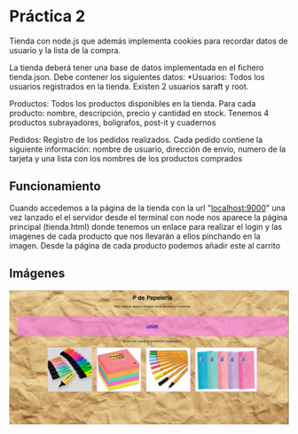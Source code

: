  # Práctica 2

Tienda con node.js que además implementa cookies para recordar datos de usuario y la lista de la compra.

La tienda deberá tener una base de datos implementada en el fichero tienda.json. Debe contener los siguientes datos:
*Usuarios: Todos los usuarios registrados en la tienda. Existen 2 usuarios saraft y root.

Productos: Todos los productos disponibles en la tienda. Para cada producto: nombre, descripción, precio y cantidad en stock. Tenemos 4 productos subrayadores, boligrafos, post-it y cuadernos

Pedidos: Registro de los pedidos realizados. Cada pedido contiene la siguiente información: nombre de usuario, dirección de envío, numero de la tarjeta y una lista con los nombres de los productos comprados

## Funcionamiento

Cuando accedemos a la página de la tienda con la url "[localhost:9000](http://localhost:9090/)" una vez lanzado el el servidor desde el terminal con node nos aparece la página principal (tienda.html) donde tenemos un enlace para realizar el login y las imagenes de cada producto que nos llevarán a ellos pinchando en la imagen. Desde la página de cada producto podemos añadir este al carrito

## Imágenes

![](https://github.com/saraft31/LTAW-Practicas/blob/main/P2/imagenes/wiki.png)

